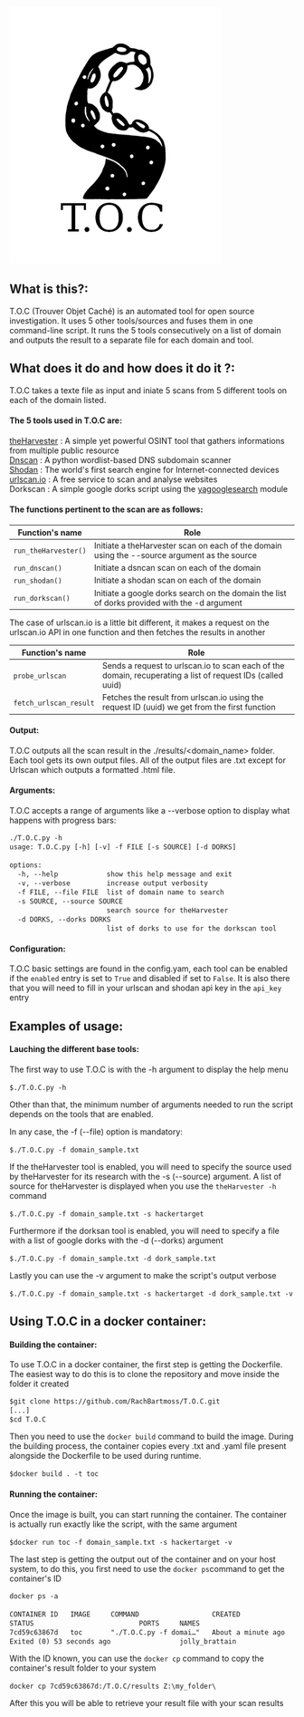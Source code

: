 ![logo](https://github.com/RachBartmoss/T.O.C/blob/main/T.O.C_logo.png)    

## What is this?:

T.O.C (Trouver Objet Caché) is an automated tool for open source investigation. It uses 5 other tools/sources and fuses them in one command-line script. It runs the 5 tools consecutively on a list of domain and outputs the result to a separate file for each domain and tool.

## What does it do and how does it do it ?:

T.O.C takes a texte file as input and iniate 5 scans from 5 different tools on each of the domain listed.

#### The 5 tools used in T.O.C are:

[theHarvester](https://github.com/laramies/theHarvester) : A simple yet powerful OSINT tool that gathers informations from multiple public resource  
[Dnscan](https://github.com/rbsec/dnscan) : A python wordlist-based DNS subdomain scanner  
[Shodan](https://www.shodan.io/) : The world's first search engine for Internet-connected devices  
[urlscan.io](https://urlscan.io/) : A free service to scan and analyse websites  
Dorkscan : A simple google dorks script using the [yagooglesearch](https://github.com/opsdisk/yagooglesearch) module


#### The functions pertinent to the scan are as follows:

|Function's name|Role|
|---------------|----|
|`run_theHarvester()`|Initiate a theHarvester scan on each of the domain using the --source argument as the source|
|`run_dnscan()`|Initiate a dsncan scan on each of the domain|
|`run_shodan()`|Initiate a shodan scan on each of the domain|
|`run_dorkscan()`|Initiate a google dorks search on the domain the list of dorks provided with the -d argument|

The case of urlscan.io is a little bit different, it makes a request on the urlscan.io API in one function and then fetches the results in another


|Function's name|Role|
|---------------|----|
|`probe_urlscan`|Sends a request to urlscan.io to scan each of the domain, recuperating a list of request IDs (called uuid)|
|`fetch_urlscan_result`|Fetches the result from urlscan.io using the request ID (uuid) we get from the first function|

#### Output:

T.O.C outputs all the scan result in the ./results/<domain_name> folder. Each tool gets its own output files. All of the output files are .txt
except for Urlscan which outputs a formatted .html file.




#### Arguments:

T.O.C accepts a range of arguments like a --verbose option to display what happens with progress bars:

  ```
  ./T.O.C.py -h
  usage: T.O.C.py [-h] [-v] -f FILE [-s SOURCE] [-d DORKS]

  options:
    -h, --help            show this help message and exit
    -v, --verbose         increase output verbosity
    -f FILE, --file FILE  list of domain name to search
    -s SOURCE, --source SOURCE
                          search source for theHarvester
    -d DORKS, --dorks DORKS
                          list of dorks to use for the dorkscan tool
  ```                        

#### Configuration:

T.O.C basic settings are found in the config.yam, each tool can be enabled if the `enabled` entry is set to `True` and disabled if set to `False`.
It is also there that you will need to fill in your urlscan and shodan api key in the `api_key` entry


## Examples of usage:

#### Lauching the different base tools:

The first way to use T.O.C is with the -h argument to display the help menu

  `$./T.O.C.py -h`

Other than that, the minimum number of arguments needed to run the script depends on the tools that are enabled.

In any case, the -f (--file) option  is mandatory:

  `$./T.O.C.py -f domain_sample.txt`

If the theHarvester tool is enabled, you will need to specify the source used by theHarvester for its research with the -s (--source) argument.
A list of source for theHarvester is displayed when you use the `theHarvester -h` command

  `$./T.O.C.py -f domain_sample.txt -s hackertarget`

Furthermore if the dorksan tool is enabled, you will need to specify a file with a list of google dorks with the -d (--dorks) argument

  `$./T.O.C.py -f domain_sample.txt -d dork_sample.txt`

Lastly you can use the -v argument to make the script's output verbose

  `$./T.O.C.py -f domain_sample.txt -s hackertarget -d dork_sample.txt -v`

## Using T.O.C in a docker container:

#### Building the container:

To use T.O.C in a docker container, the first step is getting the Dockerfile. The easiest way to do this is to clone the repository and move inside the
folder it created


```
$git clone https://github.com/RachBartmoss/T.O.C.git
[...]
$cd T.O.C
```


Then you need to use the `docker build` command to build the image. During the building process, the container copies every .txt and .yaml file 
present alongside the Dockerfile to be used during runtime.


`$docker build . -t toc`


#### Running the container:


Once the image is built, you can start running the container. The container is actually run exactly like the script, with the same argument


`$docker run toc -f domain_sample.txt -s hackertarget -v`


The last step is getting the output out of the container and on your host system, to do this, you first need to use the `docker ps`command to get the 
container's ID


```
docker ps -a

CONTAINER ID   IMAGE     COMMAND                  CREATED              STATUS                          PORTS     NAMES
7cd59c63867d   toc       "./T.O.C.py -f domai…"   About a minute ago   Exited (0) 53 seconds ago                 jolly_brattain
```


With the ID known, you can use the `docker cp` command to copy the container's result folder to your system


`docker cp 7cd59c63867d:/T.O.C/results Z:\my_folder\`


After this you will be able to retrieve your result file with your scan results
